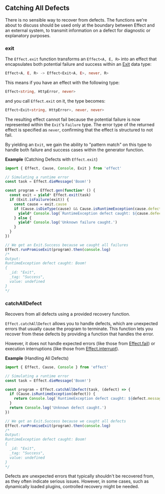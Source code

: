 ## Catching All Defects

There is no sensible way to recover from defects. The functions we're
about to discuss should be used only at the boundary between Effect and
an external system, to transmit information on a defect for diagnostic
or explanatory purposes.

### exit

The `Effect.exit` function transforms an `Effect<A, E, R>` into an effect that encapsulates both potential failure and success within an [Exit](/docs/data-types/exit/) data type:

```ts showLineNumbers=false
Effect<A, E, R> -> Effect<Exit<A, E>, never, R>
```

This means if you have an effect with the following type:

```ts showLineNumbers=false
Effect<string, HttpError, never>
```

and you call `Effect.exit` on it, the type becomes:

```ts showLineNumbers=false
Effect<Exit<string, HttpError>, never, never>
```

The resulting effect cannot fail because the potential failure is now represented within the `Exit`'s `Failure` type.
The error type of the returned effect is specified as `never`, confirming that the effect is structured to not fail.

By yielding an `Exit`, we gain the ability to "pattern match" on this type to handle both failure and success cases within the generator function.

**Example** (Catching Defects with `Effect.exit`)

```ts twoslash
import { Effect, Cause, Console, Exit } from 'effect'

// Simulating a runtime error
const task = Effect.dieMessage('Boom!')

const program = Effect.gen(function* () {
  const exit = yield* Effect.exit(task)
  if (Exit.isFailure(exit)) {
    const cause = exit.cause
    if (Cause.isDieType(cause) && Cause.isRuntimeException(cause.defect)) {
      yield* Console.log(`RuntimeException defect caught: ${cause.defect.message}`)
    } else {
      yield* Console.log('Unknown failure caught.')
    }
  }
})

// We get an Exit.Success because we caught all failures
Effect.runPromiseExit(program).then(console.log)
/*
Output:
RuntimeException defect caught: Boom!
{
  _id: "Exit",
  _tag: "Success",
  value: undefined
}
*/
```

### catchAllDefect

Recovers from all defects using a provided recovery function.

`Effect.catchAllDefect` allows you to handle defects, which are unexpected errors
that usually cause the program to terminate. This function lets you recover
from these defects by providing a function that handles the error.

However, it does not handle expected errors (like those from [Effect.fail](/docs/getting-started/creating-effects/#fail)) or
execution interruptions (like those from [Effect.interrupt](/docs/concurrency/basic-concurrency/#interrupt)).

**Example** (Handling All Defects)

```ts twoslash
import { Effect, Cause, Console } from 'effect'

// Simulating a runtime error
const task = Effect.dieMessage('Boom!')

const program = Effect.catchAllDefect(task, (defect) => {
  if (Cause.isRuntimeException(defect)) {
    return Console.log(`RuntimeException defect caught: ${defect.message}`)
  }
  return Console.log('Unknown defect caught.')
})

// We get an Exit.Success because we caught all defects
Effect.runPromiseExit(program).then(console.log)
/*
Output:
RuntimeException defect caught: Boom!
{
  _id: "Exit",
  _tag: "Success",
  value: undefined
}
*/
```

<Aside type="tip" title="When to Recover from Defects">
  Defects are unexpected errors that typically shouldn't be recovered
  from, as they often indicate serious issues. However, in some cases,
  such as dynamically loaded plugins, controlled recovery might be needed.
</Aside>

